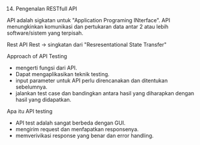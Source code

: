 14. Pengenalan RESTfull API

API adalah sigkatan untuk "Application Programing INterface".
API menungkinkan komunikasi dan pertukaran data antar 2 atau lebih software/sistem yang terpisah.

Rest API
Rest -> singkatan dari "Resresentational State Transfer"

Approach of API Testing
- mengerti fungsi dari API.
- Dapat mengaplikasikan teknik testing.
- input parameter untuk API perlu direncanakan dan ditentukan sebelumnya.
- jalankan test case dan bandingkan antara hasil yang diharapkan dengan hasil yang didapatkan.

Apa itu API testing
- API test adalah sangat berbeda dengan GUI.
- mengirim request dan menfapatkan responsenya.
- memverivikasi response yang benar dan error handling.

